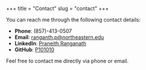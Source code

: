 +++
title = "Contact"
slug = "contact"
+++

You can reach me through the following contact details:

- **Phone**: (857)-413-0507
- **Email**: ranganth.p@northeastern.edu
- **LinkedIn**: [Praneith Ranganath](https://www.linkedin.com/in/praneithranganath10/)
- **GitHub**: [P101010](https://github.com/P101010)

Feel free to contact me directly via phone or email.
